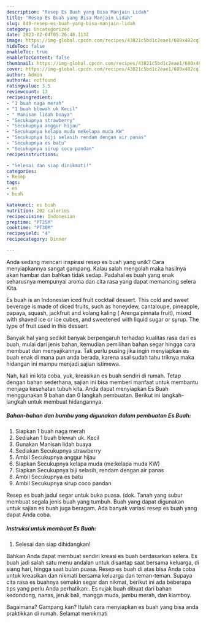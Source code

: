 ```yaml
---
description: "Resep Es Buah yang Bisa Manjain Lidah"
title: "Resep Es Buah yang Bisa Manjain Lidah"
slug: 849-resep-es-buah-yang-bisa-manjain-lidah
category: Uncategorized
date: 2023-02-04T05:26:48.113Z
image: https://img-global.cpcdn.com/recipes/43821c5bd1c2eae1/680x482cq70/es-buah-foto-resep-utama.jpg
hideToc: false
enableToc: true
enableTocContent: false
thumbnail: https://img-global.cpcdn.com/recipes/43821c5bd1c2eae1/680x482cq70/es-buah-foto-resep-utama.jpg
cover: https://img-global.cpcdn.com/recipes/43821c5bd1c2eae1/680x482cq70/es-buah-foto-resep-utama.jpg
author: Admin
authorAv: notfound
ratingvalue: 3.5
reviewcount: 13
recipeingredient:
- "1 buah naga merah"
- "1 buah blewah uk Kecil"
- " Manisan lidah buaya"
- "Secukupnya strawberry"
- "Secukupnya anggur hijau"
- "Secukupnya kelapa muda mekelapa muda KW"
- "Secukupnya biji selasih rendam dengan air panas"
- "Secukupnya es batu"
- "Secukupnya sirup coco pandan"
recipeinstructions:

- "Selesai dan siap dinikmati!"
categories:
- Resep
tags:
- es
- buah

katakunci: es buah 
nutrition: 202 calories
recipecuisine: Indonesian
preptime: "PT25M"
cooktime: "PT30M"
recipeyield: "4"
recipecategory: Dinner

---
```





Anda sedang mencari inspirasi resep es buah yang unik? Cara menyiapkannya sangat gampang. Kalau salah mengolah maka hasilnya akan hambar dan bahkan tidak sedap. Padahal es buah yang enak seharusnya mempunyai aroma dan cita rasa yang dapat memancing selera Kita.





Es buah is an Indonesian iced fruit cocktail dessert. This cold and sweet beverage is made of diced fruits, such as honeydew, cantaloupe, pineapple, papaya, squash, jackfruit and kolang kaling ( Arenga pinnata fruit), mixed with shaved ice or ice cubes, and sweetened with liquid sugar or syrup. The type of fruit used in this dessert.

Banyak hal yang sedikit banyak berpengaruh terhadap kualitas rasa dari es buah, mulai dari jenis bahan, kemudian pemilihan bahan segar hingga cara membuat dan menyajikannya. Tak perlu pusing jika ingin menyiapkan es buah enak di mana pun anda berada, karena asal sudah tahu triknya maka hidangan ini mampu menjadi sajian istimewa.






Nah, kali ini kita coba, yuk, kreasikan es buah sendiri di rumah. Tetap dengan bahan sederhana, sajian ini bisa memberi manfaat untuk membantu menjaga kesehatan tubuh kita. Anda dapat menyiapkan Es Buah menggunakan 9 bahan dan 0 langkah pembuatan. Berikut ini langkah-langkah untuk membuat hidangannya.

<!--inarticleads1-->

##### Bahan-bahan dan bumbu yang digunakan dalam pembuatan Es Buah:

1. Siapkan 1 buah naga merah
1. Sediakan 1 buah blewah uk. Kecil
1. Gunakan  Manisan lidah buaya
1. Sediakan Secukupnya strawberry
1. Ambil Secukupnya anggur hijau
1. Siapkan Secukupnya kelapa muda (me:kelapa muda KW)
1. Siapkan Secukupnya biji selasih, rendam dengan air panas
1. Ambil Secukupnya es batu
1. Ambil Secukupnya sirup coco pandan


Resep es buah jadul segar untuk buka puasa. (dok. Tanah yang subur membuat segala jenis buah yang tumbuh. Buah yang dapat digunakan untuk sajian es buah juga beragam. Ada banyak variasi resep es buah yang dapat Anda coba. 

<!--inarticleads2-->

##### Instruksi untuk membuat Es Buah:


1. Selesai dan siap dihidangkan!

Bahkan Anda dapat membuat sendiri kreasi es buah berdasarkan selera. Es buah jadi salah satu menu andalan untuk disantap saat bersama keluarga, di siang hari, hingga saat bulan puasa. Resep es buah di atas bisa Anda coba untuk kreasikan dan nikmati bersama keluarga dan teman-teman. Supaya cita rasa es buahnya semakin segar dan nikmat, berikut ini ada beberapa tips yang perlu Anda perhatikan:. Es rujak buah dibuat dari bahan kedondong, nanas, jeruk bali, mangga muda, jambu merah, dan kiamboy. 

Bagaimana? Gampang kan? Itulah cara menyiapkan es buah yang bisa anda praktikkan di rumah. Selamat menikmati

